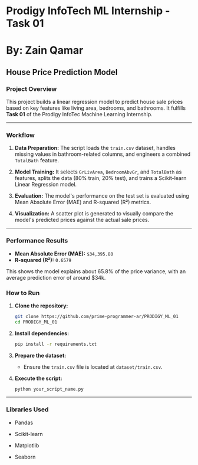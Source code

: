 # Prodigy InfoTech ML Internship - Task 01
# By: Zain Qamar

## House Price Prediction Model

### Project Overview

This project builds a linear regression model to predict house sale prices based on key features like living area, bedrooms, and bathrooms. It fulfills **Task 01** of the Prodigy InfoTec Machine Learning Internship.

---

### Workflow

1.  **Data Preparation:** The script loads the `train.csv` dataset, handles missing values in bathroom-related columns, and engineers a combined `TotalBath` feature.

2.  **Model Training:** It selects `GrLivArea`, `BedroomAbvGr`, and `TotalBath` as features, splits the data (80% train, 20% test), and trains a Scikit-learn Linear Regression model.

3.  **Evaluation:** The model's performance on the test set is evaluated using Mean Absolute Error (MAE) and R-squared (R²) metrics.

4.  **Visualization:** A scatter plot is generated to visually compare the model's predicted prices against the actual sale prices.

---

### Performance Results

*   **Mean Absolute Error (MAE):** `$34,395.80`
*   **R-squared (R²):** `0.6579`

This shows the model explains about 65.8% of the price variance, with an average prediction error of around $34k.



### How to Run

1.  **Clone the repository:**
    ```bash
    git clone https://github.com/prime-programmer-ar/PRODIGY_ML_01
    cd PRODIGY_ML_01
    ```

2.  **Install dependencies:**
    ```bash
    pip install -r requirements.txt
    ```

3.  **Prepare the dataset:**
    *   Ensure the `train.csv` file is located at `dataset/train.csv`.

4.  **Execute the script:**
    ```bash
    python your_script_name.py
    ```
---

### Libraries Used
- Pandas
- Scikit-learn
- Matplotlib

- Seaborn
